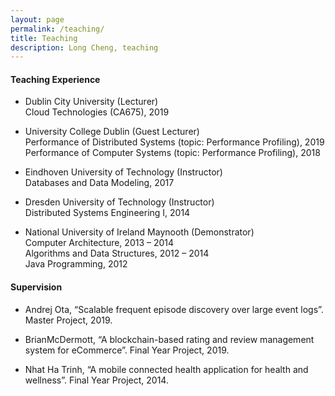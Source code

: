 ```yaml
---
layout: page
permalink: /teaching/
title: Teaching
description: Long Cheng, teaching
---
```

#### **Teaching Experience**

- Dublin City University (Lecturer)<br>
Cloud Technologies (CA675), 2019

- University College Dublin (Guest Lecturer)<br>
Performance of Distributed Systems (topic: Performance Profiling), 2019<br>
Performance of Computer Systems (topic: Performance Profiling), 2018

- Eindhoven University of Technology (Instructor)<br>
Databases and Data Modeling, 2017

- Dresden University of Technology (Instructor)<br>
Distributed Systems Engineering I, 2014

- National University of Ireland Maynooth (Demonstrator)<br>
Computer Architecture, 2013 – 2014<br>
Algorithms and Data Structures, 2012 – 2014 <br>
Java Programming, 2012 

#### **Supervision**

- Andrej Ota, “Scalable frequent episode discovery over large event logs”. Master Project, 2019. <br>

- BrianMcDermott, “A blockchain-based rating and review management system for eCommerce”. Final Year Project, 2019.

- Nhat Ha Trinh, “A mobile connected health application for health and wellness”. Final Year Project, 2014.